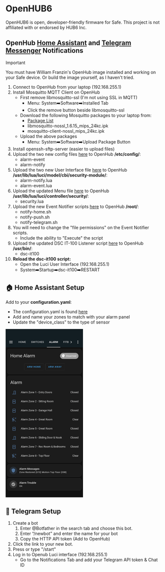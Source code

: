 # OpenHUB6
OpenHUB6 is open, developer-friendly firmware for Safe.
This project is not affiliated with or endorsed by HUB6 Inc.


## OpenHub [Home Assistant](https://www.home-assistant.io/) and [Telegram Messenger](https://telegram.org/) Notifications

> [!IMPORTANT]
> You must have William Franzin's OpenHub image installed and working on your Safe device.
> Or build the image yourself, as I haven't tried.

1. Connect to OpenHub from your laptop (192.168.255.1)
2. Install Mosquitto MQTT Client on OpenHub
   - First remove libmosquitto-ssl (I'm not using SSL in MQTT)
     - Menu: System➡️Software➡️Installed Tab
     - Click the remove button beside libmosquitto-ssl
   - Download the following Mosquitto packages to your laptop from:
     - [Package List](https://downloads.openwrt.org/releases/19.07.8/packages/mips_24kc/packages/)
     - libmosquitto-nossl_1.6.15_mips_24kc.ipk
     - mosquitto-client-nossl_mips_24kc.ipk
   - Upload the above packages
     - Menu: System➡️Software➡️Upload Package Button
4. Install openssh-sftp-server (easier to upload files)
5. Upload the two new config files [here](/openhub6/openhub6/files/etc/config) to OpenHub **/etc/config/**:
   - alarm-event
   - alarm-notify
6. Upload the two new User Interface file [here](/openhub6/openhub6/files/usr/lib/lua/luci/model/cbi/security-module) to OpenHub **/usr/lib/lua/luci/model/cbi/security-module/**:
   - alarm-notify.lua
   - alarm-event.lua
7. Upload the updated Menu file [here](/openhub6/openhub6/files/usr/lib/lua/luci/controller/security) to OpenHub **/usr/lib/lua/luci/controller/security/**:
   - security.lua
8. Upload the new Event Notifier scripts [here](/openhub6/openhub6/files/root) to OpenHub **/root/**:
   - notify-home.sh
   - notify-push.sh
   - notify-telegram.sh
9. You will need to change the "file permissions" on the Event Notifier scripts.
   - Include the ability to "Execute" the script
11. Upload the updated DSC IT-100 Listener script [here](/openhub6/openhub6/files/usr/bin) to OpenHub **/usr/bin/**:
    - dsc-it100
11. **Reload the dsc-it100 script:**
    - Open the Luci User Interface (192.168.255.1)
    - System➡️Startup➡️dsc-it100➡️RESTART

## 🏠 Home Assistant Setup

Add to your **configuration.yaml**:
  - The configuration.yaml is found [here](/home-assistant/configuration.yaml)
  - Add and name your zones to match with your alarm panel
  - Update the "device_class" to the type of sensor

<img src="/assets/home_assist_alarm.png" width="50%" height="50%" />

## 📨 Telegram Setup

1. Create a bot
   1. Enter @Botfather in the search tab and choose this bot.
   2. Enter “/newbot” and enter the name for your bot
   3. Copy the HTTP API token (Add to OpenHub)
2. Click the link to your new bot.
3. Press or type "/start"
4. Log in to Openub Luci interface (192.168.255.1)
   - Go to the Notifications Tab and add your Telegram API token & Chat ID


